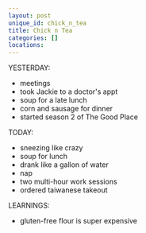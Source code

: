 ```yaml
---
layout: post
unique_id: chick_n_tea
title: Chick n Tea
categories: []
locations: 
---
```


YESTERDAY:
* meetings
* took Jackie to a doctor's appt
* soup for a late lunch
* corn and sausage for dinner
* started season 2 of The Good Place

TODAY:
* sneezing like crazy
* soup for lunch
* drank like a gallon of water
* nap
* two multi-hour work sessions
* ordered taiwanese takeout

LEARNINGS:
* gluten-free flour is super expensive
